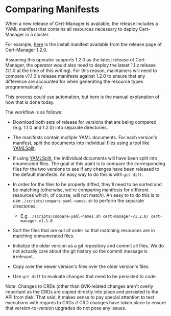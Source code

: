 # Comparing Manifests

When a new release of Cert-Manager is available, the release includes a YAML
manifest that contains all resources necessary to deploy Cert-Manager in a
cluster.

For example,
[here](https://github.com/jetstack/cert-manager/releases/download/v1.1.1/cert-manager.yaml)
is the install manifest available from the release page of Cert-Manager 1.2.0.

Assuming this operator supports 1.2.0 as the latest release of Cert-Manager, the
operator would also need to deploy the latest 1.1.z release (1.1.0 at the time
of this writing). For this reason, maintainers will need to compare v1.1.0's
release manifests against 1.2.0 to ensure that any difference are accounted for
when generating the resource types programmatically.

This process could use automation, but here is the manual explanation of how
that is done today.

The workflow is as follows:

* Download both sets of release for versions that are being compared (e.g. 1.1.0
and 1.2.0) into separate directories.

* The manifests contain multiple YAML documents. For each version's manifest,
split the documents into individual files using a tool like
[YAMLSplit](https://github.com/komish/yamlsplit).

* If using [YAMLSplit](https://github.com/komish/yamlsplit), the individual
documents will have been split into enumerated files. The goal
at this point is to compare the corresponding files for the two versions to see
if any changes have been released to the default manifests. An easy way to do
this is with `git diff`.

* In order for the files to be properly diffed, they'll need to be sorted and
be matching (otherwise, we're comparing manifests for different resources which,
of course, will not match). An easy to to do this is to use
`./scripts/compare-yaml-names.sh` to perform the separate directories.

  * E.g. `./scripts/compare-yaml-names.sh cert-manager-v1.2.0/ cert-manager-v1.1.0`

* Sort the files that are out of order so that matching resources are in
matching enmumerated files.

* Initialize the older version as a git repository and commit all files. We do
not actually care about the git history so the commit message is irrelevant.

* Copy over the newer version's files over the older version's files.

* Use `git diff` to evaluate changes that need to be persisted to code.

Note: Changes to CRDs (other than GVK-related changes aren't overly important as
the CRDs are copied directly into place and persisted to the API from disk. That
said, it makes sense to pay special attention to test executions with regards to
CRDs if CRD changes have taken place to ensure that version-to-version upgrades
do not pose any issues.
